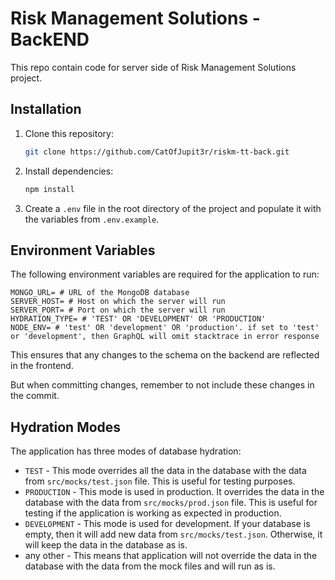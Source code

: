 # Risk Management Solutions - BackEND

This repo contain code for server side of Risk Management Solutions project.

## Installation

1. Clone this repository:

    ```bash
    git clone https://github.com/CatOfJupit3r/riskm-tt-back.git
    ```

2. Install dependencies:

    ```bash
    npm install
    ```

3. Create a `.env` file in the root directory of the project and populate it with the variables from `.env.example`.
   

## Environment Variables

The following environment variables are required for the application to run:

```dotenv
MONGO_URL= # URL of the MongoDB database
SERVER_HOST= # Host on which the server will run
SERVER_PORT= # Port on which the server will run
HYDRATION_TYPE= # 'TEST' OR 'DEVELOPMENT' OR 'PRODUCTION'
NODE_ENV= # 'test' OR 'development' OR 'production'. if set to 'test' or 'development', then GraphQL will omit stacktrace in error response
```

This ensures that any changes to the schema on the backend are reflected in the frontend.

But when committing changes, remember to not include these changes in the commit.

## Hydration Modes

The application has three modes of database hydration:
- `TEST` - This mode overrides all the data in the database with the data from `src/mocks/test.json` file. This is useful for testing purposes.
- `PRODUCTION` - This mode is used in production. It overrides the data in the database with the data from `src/mocks/prod.json` file. This is useful for testing if the application is working as expected in production.
- `DEVELOPMENT` - This mode is used for development. If your database is empty, then it will add new data from `src/mocks/test.json`. Otherwise, it will keep the data in the database as is.
- any other - This means that application will not override the data in the database with the data from the mock files and will run as is.
